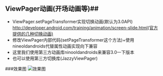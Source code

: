##	ViewPager动画(开场动画等)##

 - ViewPager.setPageTransformer实现切换动画(默认为3.0API)
	http://developer.android.com/training/animation/screen-slide.html(官方提供的几种切换动画)
 - 修改ViewPager内部代码(setPageTransformer这个方法)+使用nineoldandroids代替属性动画实现向下兼容
 - 这里我们使用第三方动画库ninooldandroids来兼容3.0一下版本
 - 也可以使用第三方切换库(JazzyViewPager)


###效果图
![效果图]('shili.gif')